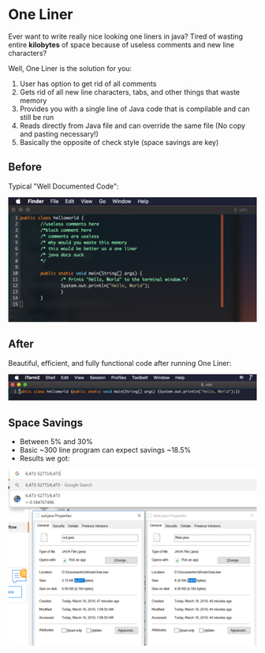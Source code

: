# One Liner

Ever want to write really nice looking one liners in java? Tired of wasting entire **kilobytes** of space because of useless comments and new line characters? 

Well, One Liner is the solution for you:
1. User has option to get rid of all comments
2. Gets rid of all new line characters, tabs, and other things that waste memory
3. Provides you with a single line of Java code that is compilable and can still be run
4. Reads directly from Java file and can override the same file (No copy and pasting necessary!)
5. Basically the opposite of check style (space savings are key)

## Before

Typical "Well Documented Code": 

![alt text]( https://github.com/derekli-NJ/OneLiner/blob/master/images/BeforePicture.png "Before Picture")

## After 

Beautiful, efficient, and fully functional code after running One Liner: 

![alt text](https://github.com/derekli-NJ/OneLiner/blob/master/images/AfterPicture.png "After Picture")


## Space Savings
+ Between 5% and 30%
+ Basic ~300 line program can expect savings ~18.5%
+ Results we got:

![alt text](https://github.com/derekli-NJ/OneLiner/blob/master/images/MemorySavings.png "Memory Savings Picture")


